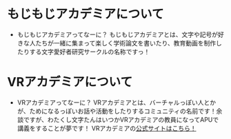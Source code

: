 # もじもじアカデミアについて

- もじもじアカデミアってなーに？
もじもじアカデミアとは、文字や記号が好きな人たちが一緒に集まって楽しく学術論文を書いたり、教育動画を制作したりする文字愛好者研究サークルの名称ですっ！

# VRアカデミアについて

- VRアカデミアってなーに？
VRアカデミアとは、バーチャルっぽい人とかが、ためになるっぽいお話や活動をしたりするコミュニティの名前です！余談ですが、わたくし文字たんはいつかVRアカデミアの教員になってAPUで講義をすることが夢です！
VRアカデミアの[公式サイトはこちら！](https://sites.google.com/view/vr-academia/)
